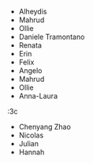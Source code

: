 - Alheydis
- Mahrud
- Ollie
- Daniele Tramontano 
- Renata
- Erin
- Felix
- Angelo
- Mahrud
- Ollie
- Anna-Laura

:3c

- Chenyang Zhao
- Nicolas
- Julian
- Hannah
